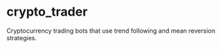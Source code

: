 # crypto_trader
Cryptocurrency trading bots that use trend following and mean reversion strategies. 
